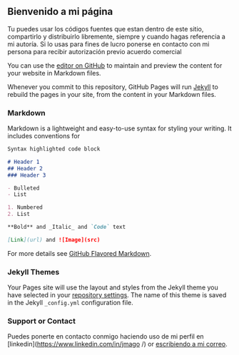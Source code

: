 ## Bienvenido a mi página

Tu puedes usar los códigos fuentes que estan dentro de este sitio, compartirlo y distribuirlo libremente, siempre y cuando hagas referencia a mi autoría.
Si lo usas para fines de lucro ponerse en contacto con mi persona para recibir autorización previo acuerdo comercial

You can use the [editor on GitHub](https://github.com/JMagoSV/jmagosv.github.io/edit/master/index.md) to maintain and preview the content for your website in Markdown files.

Whenever you commit to this repository, GitHub Pages will run [Jekyll](https://jekyllrb.com/) to rebuild the pages in your site, from the content in your Markdown files.

### Markdown

Markdown is a lightweight and easy-to-use syntax for styling your writing. It includes conventions for

```markdown
Syntax highlighted code block

# Header 1
## Header 2
### Header 3

- Bulleted
- List

1. Numbered
2. List

**Bold** and _Italic_ and `Code` text

[Link](url) and ![Image](src)
```

For more details see [GitHub Flavored Markdown](https://guides.github.com/features/mastering-markdown/).

### Jekyll Themes

Your Pages site will use the layout and styles from the Jekyll theme you have selected in your [repository settings](https://github.com/JMagoSV/jmagosv.github.io/settings). The name of this theme is saved in the Jekyll `_config.yml` configuration file.

### Support or Contact

Puedes ponerte en contacto conmigo haciendo uso de mi perfil en [linkedin](https://www.linkedin.com/in/jmago
/) or [escribiendo a mi correo](mailto:mauricio_gonzalez@outlook.com?Subject=Hola%20Desde%20GitHub!).
